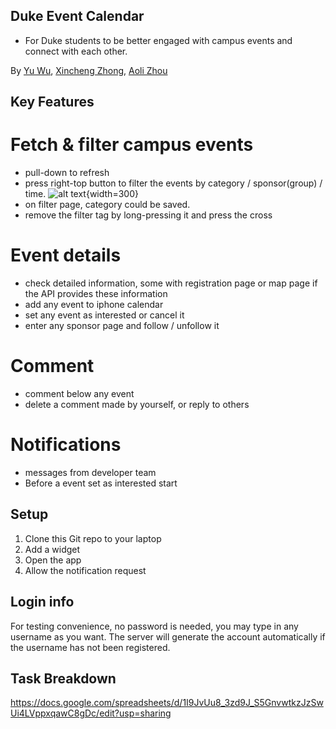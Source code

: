 ## Duke Event Calendar
- For Duke students to be better engaged with campus events and connect with each other.

By [Yu Wu](yu.wu@duke.edu), [Xincheng Zhong](xz353@duke.edu), [Aoli Zhou](az161@duke.edu)

## Key Features
# Fetch & filter campus events 
- pull-down to refresh
- press right-top button to filter the events by category / sponsor(group) / time.
![alt text](https://gitlab.oit.duke.edu/kits/ECE-564-01-F23/projects/new-bee/-/raw/main/ReadmeImg/mainpage.jpeg?ref_type=heads){width=300}
- on filter page, category could be saved.
- remove the filter tag by long-pressing it and press the cross

# Event details
- check detailed information, some with registration page or map page if the API provides these information
- add any event to iphone calendar
- set any event as interested or cancel it
- enter any sponsor page and follow / unfollow it

# Comment
- comment below any event
- delete a comment made by yourself, or reply to others

# Notifications
- messages from developer team
- Before a event set as interested start


## Setup
1. Clone this Git repo to your laptop
2. Add a widget
2. Open the app
3. Allow the notification request

## Login info
For testing convenience, no password is needed, you may type in any username as you want. The server will generate the account automatically if the username has not been registered.

## Task Breakdown 
https://docs.google.com/spreadsheets/d/1I9JvUu8_3zd9J_S5GnvwtkzJzSwUi4LVppxqawC8gDc/edit?usp=sharing


